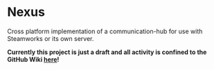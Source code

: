# Nexus
Cross platform implementation of a communication-hub for use with Steamworks or its own server.

**Currently this project is just a draft and all activity is confined to the GitHub Wiki [here](https://github.com/guFalcon/Nexus/wiki)!**

